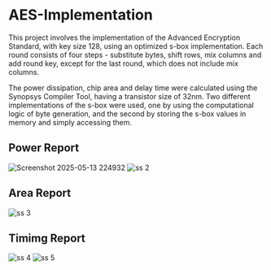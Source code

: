 # AES-Implementation

This project involves the implementation of the Advanced Encryption Standard, with key size 128, using an optimized s-box implementation. 
Each round consists of four steps - substitute bytes, shift rows, mix columns and add round key, except for the last round, which does not include mix columns.

The power dissipation, chip area and delay time were calculated using the Synopsys Compiler Tool, having a transistor size of 32nm. Two different implementations of the s-box were used, one by using the computational logic of byte generation, and the second by storing the s-box values in memory and simply accessing them. 

## Power Report 
![Screenshot 2025-05-13 224932](https://github.com/user-attachments/assets/3c41440c-b477-4dc5-842d-ee3c41e3f8f7)
![ss 2](https://github.com/user-attachments/assets/9a980b75-e607-4955-9f42-e53b8bcd8507)

## Area Report 
![ss 3](https://github.com/user-attachments/assets/3653e091-25f1-4043-af8a-f4368fdbe8b9)

## Timimg Report 
![ss 4](https://github.com/user-attachments/assets/41518db7-5617-4073-bcbd-7c7d3bfe3b63)
![ss 5](https://github.com/user-attachments/assets/3457bed5-898a-4e37-a255-d75a9b0943fc)

